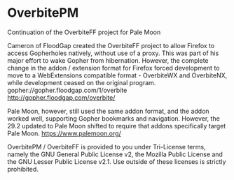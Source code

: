 # OverbitePM
Continuation of the OverbiteFF project for Pale Moon

Cameron  of FloodGap created the OverbiteFF project to allow Firefox to access Gopherholes natively, without use of a proxy.  This was part of his major effort to wake Gopher from hibernation.  However, the complete change in the addon / extension format for Firefox forced development to move to a WebExtensions compatible format - OverbiteWX and OverbiteNX, while development ceased on the original program.
gopher://gopher.floodgap.com/1/overbite
http://gopher.floodgap.com/overbite/

Pale Moon, however, still used the same addon format, and the addon worked well, supporting Gopher bookmarks and navigation.  However, the 29.2 updated to Pale Moon shifted to require that addons specifically target Pale Moon.
https://www.palemoon.org/

OverbitePM / OverbiteFF is provided to you under Tri-License terms, namely the GNU General Public License v2, the Mozilla Public License and the GNU Lesser Public License v2.1. Use outside of these licenses is strictly prohibited.
